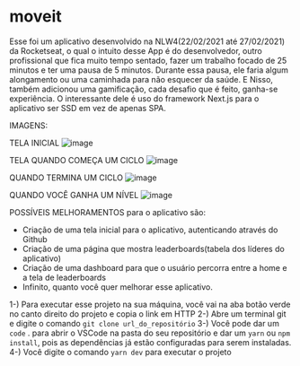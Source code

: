 # moveit

Esse foi um aplicativo desenvolvido na NLW4(22/02/2021 até 27/02/2021) da Rocketseat, o qual o intuito desse App é do desenvolvedor, outro profissional que fica muito tempo sentado, fazer um trabalho focado de 25 minutos e ter uma pausa de 5 minutos. Durante essa pausa, ele faria algum alongamento ou uma caminhada para não esquecer da saúde. E Nisso, também adicionou uma gamificação, cada desafio que é feito, ganha-se experiência.
O interessante dele é uso do framework Next.js para o aplicativo ser SSD em vez de apenas SPA.

IMAGENS:

TELA INICIAL
![image](https://user-images.githubusercontent.com/56937223/109398980-c241bd00-791e-11eb-9f54-52061cf1b78f.png)

TELA QUANDO COMEÇA UM CICLO
![image](https://user-images.githubusercontent.com/56937223/109399007-e56c6c80-791e-11eb-9c81-b18921bdf46a.png)

QUANDO TERMINA UM CICLO
![image](https://user-images.githubusercontent.com/56937223/109399066-4005c880-791f-11eb-9d5c-a86bdb1db795.png)

QUANDO VOCÊ GANHA UM NÍVEL
![image](https://user-images.githubusercontent.com/56937223/109399085-66c3ff00-791f-11eb-8f16-9ec4a7e49812.png)

POSSÍVEIS MELHORAMENTOS para o aplicativo são:
 - Criação de uma tela inicial para o aplicativo, autenticando através do Github
 - Criação de uma página que mostra leaderboards(tabela dos líderes do aplicativo)
 - Criação de uma dashboard para que o usuário percorra entre a home e a tela de leaderboards
 - Infinito, quanto você quer melhorar esse aplicativo.

1-) Para executar esse projeto na sua máquina, você vai na aba botão verde no canto direito do projeto e copia o link em HTTP
2-) Abre um terminal git e digite o comando `git clone url_do_repositório`
3-) Você pode dar um `code` . para abrir o VSCode na pasta do seu repositório e dar um `yarn` ou `npm install`, pois as dependências já estão configuradas para serem instaladas.
4-) Você digite o comando `yarn dev` para executar o projeto
